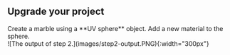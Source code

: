 ## Upgrade your project

<div style="display: flex; flex-wrap: wrap">
<div style="flex-basis: 200px; flex-grow: 1; margin-right: 15px;">
Create a marble using a **UV sphere** object. Add a new material to the sphere.
</div>
<div>
![The output of step 2.](images/step2-output.PNG){:width="300px"}
</div>
</div>